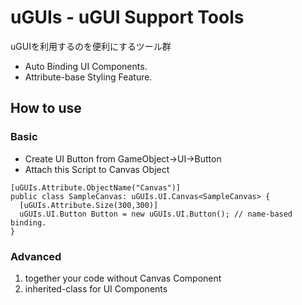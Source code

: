 # uGUIs - uGUI Support Tools

uGUIを利用するのを便利にするツール群

* Auto Binding UI Components.
* Attribute-base Styling Feature.

## How to use

### Basic

* Create UI Button from GameObject->UI->Button
* Attach this Script to Canvas Object

```
[uGUIs.Attribute.ObjectName("Canvas")]
public class SampleCanvas: uGUIs.UI.Canvas<SampleCanvas> {
  [uGUIs.Attribute.Size(300,300)]
  uGUIs.UI.Button Button = new uGUIs.UI.Button(); // name-based binding.
}
```

### Advanced

1. together your code without Canvas Component
2. inherited-class for UI Components

